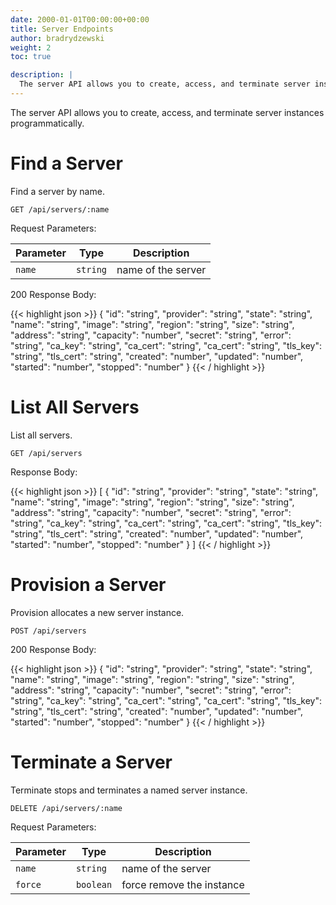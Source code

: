 ```yaml
---
date: 2000-01-01T00:00:00+00:00
title: Server Endpoints
author: bradrydzewski
weight: 2
toc: true

description: |
  The server API allows you to create, access, and terminate server instances programmatically.
---
```


The server API allows you to create, access, and terminate server instances programmatically.

# Find a Server

Find a server by name.

```
GET /api/servers/:name
```

Request Parameters:

Parameter | Type        | Description
----------|-------------|------------
`name`    | `string`    | name of the server

200 Response Body:

{{< highlight json >}}
{
    "id": "string",
    "provider": "string",
    "state": "string",
    "name": "string",
    "image": "string",
    "region": "string",
    "size": "string",
    "address": "string",
    "capacity": "number",
    "secret": "string",
    "error": "string",
    "ca_key": "string",
    "ca_cert": "string",
    "ca_cert": "string",
    "tls_key": "string",
    "tls_cert": "string",
    "created": "number",
    "updated": "number",
    "started": "number",
    "stopped": "number"
}
{{< / highlight >}}

# List All Servers

List all servers.

```
GET /api/servers
```

Response Body:

{{< highlight json >}}
[
    {
        "id": "string",
        "provider": "string",
        "state": "string",
        "name": "string",
        "image": "string",
        "region": "string",
        "size": "string",
        "address": "string",
        "capacity": "number",
        "secret": "string",
        "error": "string",
        "ca_key": "string",
        "ca_cert": "string",
        "ca_cert": "string",
        "tls_key": "string",
        "tls_cert": "string",
        "created": "number",
        "updated": "number",
        "started": "number",
        "stopped": "number"
    }
]
{{< / highlight >}}

# Provision a Server

Provision allocates a new server instance.

```
POST /api/servers
```

200 Response Body:

{{< highlight json >}}
{
    "id": "string",
    "provider": "string",
    "state": "string",
    "name": "string",
    "image": "string",
    "region": "string",
    "size": "string",
    "address": "string",
    "capacity": "number",
    "secret": "string",
    "error": "string",
    "ca_key": "string",
    "ca_cert": "string",
    "ca_cert": "string",
    "tls_key": "string",
    "tls_cert": "string",
    "created": "number",
    "updated": "number",
    "started": "number",
    "stopped": "number"
}
{{< / highlight >}}

# Terminate a Server

Terminate stops and terminates a named server instance.

```
DELETE /api/servers/:name
```

Request Parameters:

Parameter | Type        | Description
----------|-------------|------------
`name`    | `string`    | name of the server
`force`   | `boolean`   | force remove the instance


<!-- {{< highlight TypeScript >}}
{
    id: string;
    provider: string;
    state: string;
    name: string;
    image: string;
    region: string;
    size: string;
    address: string;
    capacity: number;
    secret: string;
    error: string;
    ca_key: string;
    ca_cert: string;
    ca_cert: string;
    tls_key: string;
    tls_cert: string;
    created: number;
    updated: number;
    started: number;
    stopped: number;
}
{{< / highlight >}} -->